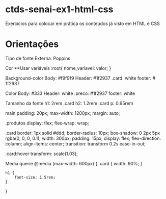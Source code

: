 # ctds-senai-ex1-html-css
Exercícios para colocar em prática os conteúdos já visto em HTML e CSS

# Orientações
Tipo de fonte
Externa: Poppins

Cor
**Usar variáveis
:root{
    nome_variavel: valor;
}

Background-color
Body: #f9f9f9
Header: #1f2937
.card: white
footer: # 1f2937

Color
Body: #333
Header: white
.preco: #1f2937
footer: white

Tamanho da fonte
h1: 2rem
.card h2: 1.2rem
.card p: 0.95rem

main
padding: 20px;
max-width: 1200px;
margin: auto;

.produtos
display: flex;
flex-wrap: wrap;

.card
border: 1px solid #ddd;
border-radius: 10px;
box-shadow: 0 2px 5px rgba(0, 0, 0, 0.1);
width: 300px;
padding: 15px;
display: flex;
flex-direction: column;
align-items: center;
transition: transform 0.2s ease-in-out;

.card:hover
transform: scale(1.03);


Media querie
@media (max-width: 600px) {
    .card {
        width: 90%;
    }

    h1 {
        font-size: 1.5rem;
    }
}



